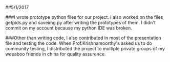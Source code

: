 ##5/1/2017

###I wrote prototype python files for our project. I also worked on the files getpids.py and saveimg.py after writing the prototypes of them. I didn't commit on my account because my python IDE was broken.

###Other than writing code, I also contributed in most of the presentation file and testing the code. When Prof.Krishnamoorthy's asked us to do community testing, I distributed the project to multiple private groups of my weeaboo friends in china for quality assurence.
